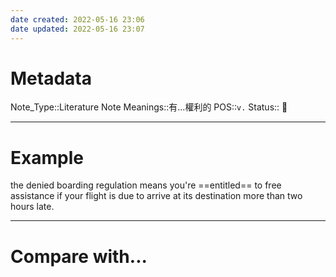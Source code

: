 ```yaml
---
date created: 2022-05-16 23:06
date updated: 2022-05-16 23:07
---
```


# Metadata

Note_Type::Literature Note
Meanings::有...權利的
POS::`v.`
Status:: 👶

---

# Example

the denied boarding regulation means you're ==entitled== to free assistance if your flight is due to arrive at its destination more than two hours late.

---

# Compare with...
